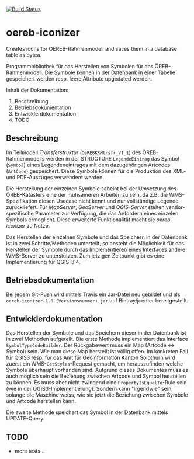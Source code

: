 [![Build Status](https://travis-ci.org/openoereb/oereb-iconizer.svg?branch=master)](https://travis-ci.org/openoereb/oereb-iconizer)
# oereb-iconizer
Creates icons for OEREB-Rahmenmodell and saves them in a database table as bytea.

Programmbibliothek für das Herstellen von Symbolen für das ÖREB-Rahmenmodell. Die Symbole können in der Datenbank in einer Tabelle gespeichert werden resp. leere Attribute upgedated werden.

Inhalt der Dokumentation:

1. Beschreibung
2. Betriebsdokumentation
3. Entwicklerdokumentation
4. TODO

## Beschreibung
Im Teilmodell _Transferstruktur_ (`OeREBKRMtrsfr_V1_1`) des ÖREB-Rahmenmodells werden in der STRUCTURE `LegendeEintrag` das Symbol (`Symbol`) eines Legendeneintrages mit dem dazugehörigen Artcodes (`ArtCode`) gespeichert. Diese Symbole können für die Produktion des XML- und PDF-Auszuges verwendent werden.

Die Herstellung der einzelnen Symbole scheint bei der Umsetzung des ÖREB-Katasters eine der mühsameren Arbeiten zu sein, da z.B. die WMS-Spezifikation diesen Usecase nicht kennt und nur vollständige Legende zurückliefert. Für _MapServer_, _GeoServer_ und _QGIS-Server_ stehen vendor-spezifische Parameter zur Verfügung, die das Anfordern eines einzelen Symbols ermöglicht. Diese erweiterte Funktionalität macht sie _oereb-iconizer_ zu Nutze. 

Das Herstellen der einzelnen Symbole und das Speichern in der Datenbank ist in zwei Schritte/Methoden unterteilt, so besteht die Möglichkeit für das Herstellen der Symbole durch das Implementieren eines Interfaces andere WMS-Server zu unterstützen. Zum jetzigen Zeitpunkt gibt es eine Implementierung für QGIS-3.4.

## Betriebsdokumentation
Bei jedem Git-Push wird mittels Travis ein Jar-Datei neu gebildet und als `oereb-iconizer-1.0.(Versionsnummer).jar` auf Bintray/jcenter bereitgestellt.

## Entwicklerdokumentation
Das Herstellen der Symbole und das Speichern dieser in der Datenbank ist in zwei Methoden aufgeteilt. Die erste Methode implementiert das Interface `SymbolTypeCodeBuilder`. Der Rückgabewert muss ein Map (Artcode <-> Symbol) sein. Wie man diese Map herstellt ist völlig offen. Im konkreten Fall für QGIS3 resp. für das Amt für Geoinformation Kanton Solothurn wird zuerst ein WMS-`GetStyles`-Request gemacht, um herauszufinden welche Symbole überhaupt vorhanden sind. Aufgrund dieses Dokumentes muss es auch möglich sein die Beziehung zwischen Artcode und Symbol herstellen zu können. Es muss aber nicht zwingend eine `PropertyIsEqualTo`-Rule sein (wie in der QGIS3-Implementierung). Sondern kann "irgendwie" sein, solange die Maschine weiss, wie sie jetzt die Beziehung zwischen Symbole und Artcode herstellen kann.

Die zweite Methode speichert das Symbol in der Datenbank mittels UPDATE-Query.

## TODO
- more tests...
